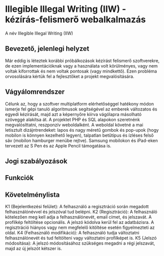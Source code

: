 # Illegible Illegal Writing (IIW) - kézírás-felismerő webalkalmazás

A név Illegible Illegal Writing (IIW)

## Bevezető, jelenlegi helyzet

Már eddig is léteztek korábbi próbálkozások kézírást felismerő szoftverekre, de ezen implementációknak
vagy a használata volt körülményes, vagy nem voltak kiforrottak és nem voltak pontosak (vagy mindkettő).
Ezen probléma orvosolására kértük fel a fejlesztőket a projekt megvalósítására.

## Vágyálomrendszer

Célunk az, hogy a szoftver multiplatform elérhetőséggel hatékony módon ismerje fel
gépi tanuló algoritmusok segítségével az emberek változatos és egyedi kézírását, majd azt a képernyőre kiírva
vágólapra másolható szöveggé alakítsa át. A projektet PHP és SQL alapokon szeretnénk megvalósíttatni,
reszponzív weboldalként. A weboldal követné a mai letisztult dizájntrendeket: lapos és nagy méretű gombok és pop-upok
(hogy mobilon is könnyen kezelhető legyen), talpatlan betűtípus és ízléses felső sáv (mobilon hamburger menübe rejtve).
Samsung mobilokon és iPad-eken tervezett az S Pen és az Apple Pencil támogatása is.

## Jogi szabályozások



## Funkciók



## Követelménylista

K1 (Bejelentkezési felület): A felhasználó a regisztráció során megadott felhasználónévvel és jelszóval tud belépni.
K2 (Regisztráció): A felhasználó kötelezően meg kell adja a felhasználónevét, email címet, és jelszavát. A profilkép feltöltése opcionális. A jelszó kódolva kerül fel az adatbázisra. A regisztráció hiányos vagy nem megfelelő kitöltése esetén figyelmezteti az oldal.
K4 (Felhasználó modifikáció): A felhasználó tudja változtatni felhasználónevét és tud feltölteni vagy változtatni profilképet is.
K5 (Jelszó módosítása): A jelszó módosításához szükséges megadni a régi jelszavát, majd az új jelszót kétszer is.
